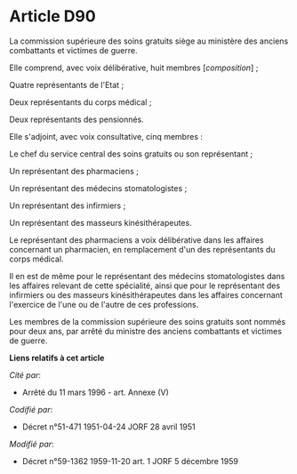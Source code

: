 # Article D90

La commission supérieure des soins gratuits siège au ministère des anciens combattants et victimes de guerre.

Elle comprend, avec voix délibérative, huit membres [*composition*] ;

Quatre représentants de l'Etat ;

Deux représentants du corps médical ;

Deux représentants des pensionnés.

Elle s'adjoint, avec voix consultative, cinq membres :

Le chef du service central des soins gratuits ou son représentant ;

Un représentant des pharmaciens ;

Un représentant des médecins stomatologistes ;

Un représentant des infirmiers ;

Un représentant des masseurs kinésithérapeutes.

Le représentant des pharmaciens a voix délibérative dans les affaires concernant un pharmacien, en remplacement d'un des
représentants du corps médical.

Il en est de même pour le représentant des médecins stomatologistes dans les affaires relevant de cette spécialité, ainsi que
pour le représentant des infirmiers ou des masseurs kinésithérapeutes dans les affaires concernant l'exercice de l'une ou de
l'autre de ces professions.

Les membres de la commission supérieure des soins gratuits sont nommés pour deux ans, par arrêté du ministre des anciens
combattants et victimes de guerre.

**Liens relatifs à cet article**

_Cité par_:

  - Arrêté du 11 mars 1996 - art. Annexe (V)

_Codifié par_:

  - Décret n°51-471 1951-04-24 JORF 28 avril 1951

_Modifié par_:

  - Décret n°59-1362 1959-11-20 art. 1 JORF 5 décembre 1959
